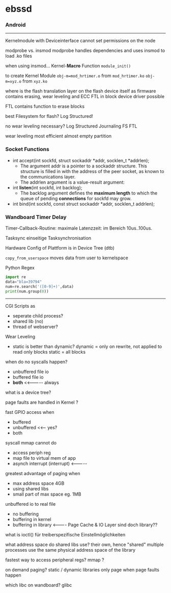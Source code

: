 # ebssd

### Android




---

Kernelmodule with Deviceinterface cannot set permissions on the node

modprobe vs. insmod
modprobe handles dependencies and uses insmod to load .ko files

when using insmod...
Kernel-**Macro** Function `module_init()`

to create Kernel Module
`obj-m=mod_hrtimer.o` from `mod_hrtimer.ko`
`obj-m=xyz.o` from `xyz.ko`

where is the flash translation layer
on the flash device itself as firmware
contains erasing, wear leveling and ECC
FTL in block device driver possible

FTL contains function to erase blocks

best Filesystem for flash?
Log Structured!

no wear leveling necessary?
Log Structured
Journaling FS
FTL

wear leveling most efficient
almost empty partition

### Socket Functions

- int accept(int sockfd, struct sockaddr *addr, socklen_t *addrlen);
  + The argument addr is a pointer to a sockaddr structure. This structure is  filled in with the address of the peer socket, as known to the communications layer.
  + The addrlen argument is a value-result argument:
- int **listen**(int sockfd, int backlog);
  + The backlog argument defines the **maximum length** to which the queue of pending **connections** for sockfd may grow.
- int bind(int sockfd, const struct sockaddr *addr, socklen_t addrlen);

### Wandboard Timer Delay

Timer-Callback-Routine: maximale Latenzzeit: im Bereich 10us..100us.

Tasksync
einseitige Tasksynchronisation


Hardware Config of Plattform is in Device Tree (dtb)

`copy_from_userspace` moves data from user to kernelspace

Python Regex
```python
import re
data="bla=39794"
num=re.search('([0-9]+)',data)
print(num.group(0))
```

---

CGI Scripts as
- seperate child process?
- shared lib (no)
- thread of webserver?


Wear Leveling
- static is better than dynamic?
dynamic = only on rewrite, not applied to read only blocks
static = all blocks


when do no syscalls happen?
- unbuffered file io
- buffered file io
- **both** <<----- always


what is a device tree?


page faults are handled in Kernel ?

fast GPIO access when
- buffered
- unbuffered  <<-- yes?
- both

syscall mmap cannot do
- access periph reg
- map file to virtual mem of app
- asynch interrupt (interrupt)   <----- 


greatest advantage of paging when
- max address space 4GB
- using shared libs
- small part of max space eg. 1MB


unbuffered io to real file
- no buffering
- buffering in kernel
- buffering in library  <---- Page Cache & IO Layer sind doch library??


what is ioctl()
für treiberspezifische Einstellmöglichkeiten

what address space do shared libs use?
their own, hence "shared" multiple processes use the same physical address space of the library

fastest way to access peripheral regs?
mmap ?

on demand paging? static / dynamic libraries
only page when page faults happen



which libc on wandboard?
glibc